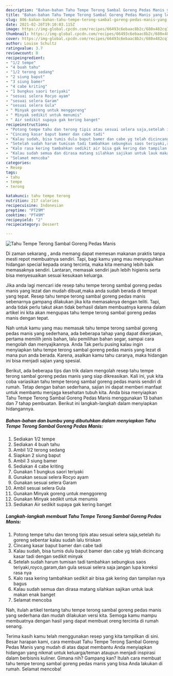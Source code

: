 ```yaml
---
description: "Bahan-bahan Tahu Tempe Terong Sambal Goreng Pedas Manis yang lezat dan Mudah Dibuat"
title: "Bahan-bahan Tahu Tempe Terong Sambal Goreng Pedas Manis yang lezat dan Mudah Dibuat"
slug: 806-bahan-bahan-tahu-tempe-terong-sambal-goreng-pedas-manis-yang-lezat-dan-mudah-dibuat
date: 2021-02-26T19:10:03.115Z
image: https://img-global.cpcdn.com/recipes/66493c6ebaac8b2c/680x482cq70/tahu-tempe-terong-sambal-goreng-pedas-manis-foto-resep-utama.jpg
thumbnail: https://img-global.cpcdn.com/recipes/66493c6ebaac8b2c/680x482cq70/tahu-tempe-terong-sambal-goreng-pedas-manis-foto-resep-utama.jpg
cover: https://img-global.cpcdn.com/recipes/66493c6ebaac8b2c/680x482cq70/tahu-tempe-terong-sambal-goreng-pedas-manis-foto-resep-utama.jpg
author: Louise Schultz
ratingvalue: 3.7
reviewcount: 8
recipeingredient:
- "1/2 tempe"
- "4 buah tahu"
- "1/2 terong sedang"
- "2 siung baput"
- "3 siung bamer"
- "4 cabe kriting"
- "1 bungkus saori teriyaki"
- "sesuai selera Rocyo ayam"
- "sesuai selera Garam"
- "sesuai selera Gula"
- " Minyak goreng untuk menggoreng"
- " Minyak sedikit untuk menumis"
- " Air sedikit supaya gak kering banget"
recipeinstructions:
- "Potong tempe tahu dan terong tipis atau sesuai selera saja,setelah itu goreng sebentar kalau sudah lalu tiriskan"
- "Cincang kasar baput bamer dan cabe tadi"
- "Kalau sudah, bisa tumis dulu baput bamer dan cabe yg telah dicincang kasar tadi dengan sedikit minyak"
- "Setelah sudah harum tumisan tadi tambahkan sebungkus saos teriyaki,royco,garam,dan gula sesuai selera saja jangan lupa koreksi rasa nya"
- "Kalo rasa kering tambahkan sedikit air bisa gak kering dan tampilan nya bagus"
- "Kalau sudah semua dan dirasa matang silahkan sajikan untuk lauk makan enak banget"
- "Selamat mencoba"
categories:
- Resep
tags:
- tahu
- tempe
- terong

katakunci: tahu tempe terong 
nutrition: 217 calories
recipecuisine: Indonesian
preptime: "PT29M"
cooktime: "PT49M"
recipeyield: "2"
recipecategory: Dessert

---
```



![Tahu Tempe Terong Sambal Goreng Pedas Manis](https://img-global.cpcdn.com/recipes/66493c6ebaac8b2c/680x482cq70/tahu-tempe-terong-sambal-goreng-pedas-manis-foto-resep-utama.jpg)

Di zaman  sekarang , anda memang dapat memesan makanan praktis tanpa mesti repot membuatnya sendiri. Tapi, bagi kamu yang mau menyuguhkan hidangan special kepada orang tercinta, maka kita memang lebih baik memasaknya sendiri. Lantaran, memasak sendiri jauh lebih higienis serta bisa menyesuaikan sesuai kesukaan keluarga.

Jika anda lagi mencari ide resep tahu tempe terong sambal goreng pedas manis yang lezat dan mudah dibuat,maka anda sudah berada di tempat yang tepat. Resep tahu tempe terong sambal goreng pedas manis  sebenarnya gampang dilakukan jika kita memasaknya dengan teliti. Tapi, anda tidak perlu takut akan tidak berhasil dalam membuatnya 
karena dalam artikel ini kita akan mengupas tahu tempe terong sambal goreng pedas manis dengan tepat.  



Nah untuk kamu yang mau memasak tahu tempe terong sambal goreng pedas manis yang sederhana, ada beberapa tahap yang dapat dikerjakan, pertama memilih jenis bahan, lalu pemilihan bahan segar, sampai cara mengolah dan menyajikannya. Anda Tak perlu pusing kalau ingin menyiapkan tahu tempe terong sambal goreng pedas manis yang lezat di mana pun anda berada. Karena, asalkan kamu  tahu caranya, maka hidangan ini bisa menjadi sajian yang spesial.

Berikut, ada beberapa tips dan trik dalam mengolah resep tahu tempe terong sambal goreng pedas manis yang siap dikreasikan. Kali ini, yuk kita coba variasikan tahu tempe terong sambal goreng pedas manis sendiri di rumah. Tetap dengan bahan sederhana, sajian ini dapat memberi manfaat untuk membantu menjaga kesehatan tubuh kita. Anda bisa menyiapkan Tahu Tempe Terong Sambal Goreng Pedas Manis menggunakan 13 bahan dan 7 tahap pembuatan. Berikut ini langkah-langkah dalam menyiapkan hidangannya.

<!--inarticleads1-->

##### Bahan-bahan dan bumbu yang dibutuhkan dalam menyiapkan Tahu Tempe Terong Sambal Goreng Pedas Manis:

1. Sediakan 1/2 tempe
1. Sediakan 4 buah tahu
1. Ambil 1/2 terong sedang
1. Siapkan 2 siung baput
1. Ambil 3 siung bamer
1. Sediakan 4 cabe kriting
1. Gunakan 1 bungkus saori teriyaki
1. Gunakan sesuai selera Rocyo ayam
1. Gunakan sesuai selera Garam
1. Ambil sesuai selera Gula
1. Gunakan  Minyak goreng untuk menggoreng
1. Gunakan  Minyak sedikit untuk menumis
1. Sediakan  Air sedikit supaya gak kering banget




<!--inarticleads2-->

##### Langkah-langkah membuat Tahu Tempe Terong Sambal Goreng Pedas Manis:

1. Potong tempe tahu dan terong tipis atau sesuai selera saja,setelah itu goreng sebentar kalau sudah lalu tiriskan
1. Cincang kasar baput bamer dan cabe tadi
1. Kalau sudah, bisa tumis dulu baput bamer dan cabe yg telah dicincang kasar tadi dengan sedikit minyak
1. Setelah sudah harum tumisan tadi tambahkan sebungkus saos teriyaki,royco,garam,dan gula sesuai selera saja jangan lupa koreksi rasa nya
1. Kalo rasa kering tambahkan sedikit air bisa gak kering dan tampilan nya bagus
1. Kalau sudah semua dan dirasa matang silahkan sajikan untuk lauk makan enak banget
1. Selamat mencoba




Nah, itulah artikel tentang  tahu tempe terong sambal goreng pedas manis  yang sederhana dan mudah dilakukan versi kita. Semoga kamu mampu membuatnya dengan hasil yang dapat membuat oreng tercinta di rumah senang. 

Terima kasih kamu telah menggunakan resep yang kita tampilkan di sini. Besar harapan kami, cara membuat  Tahu Tempe Terong Sambal Goreng Pedas Manis yang mudah di atas dapat membantu Anda menyiapkan hidangan yang nikmat untuk keluarga/teman ataupun menjadi inspirasi dalam berbisnis kuliner. Gimana nih? Gampang kan? Itulah cara membuat tahu tempe terong sambal goreng pedas manis yang bisa Anda lakukan di rumah. Selamat mencoba!

